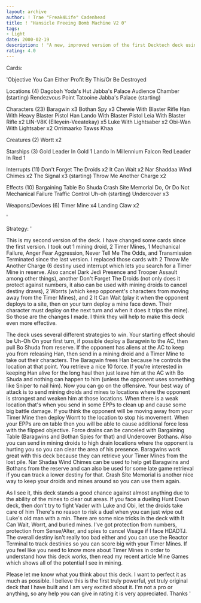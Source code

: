 ```yaml
---
layout: archive
author: ! Trae "Freak4Life" Cadenhead
title: ! "Hansicle Freeing Bomb Machine V2 0"
tags:
- Light
date: 2000-02-19
description: ! "A new, improved version of the first Decktech deck using Timer Mines (to my knowledge that is). If you read the article Mine Games, then this deck should make sense to you."
rating: 4.0
---
```

Cards: 

'Objective
You Can Either Profit By This/Or Be Destroyed

Locations (4)
Dagobah Yoda's Hut
Jabba's Palace Audience Chamber (starting)
Rendezvous Point
Tatooine Jabba's Palace (starting)

Characters (23)
Baragwin  x3
Bothan Spy  x3
Chewie With Blaster Rifle
Han With Heavy Blaster Pistol
Han
Lando With Blaster Pistol
Leia With Blaster Rifle  x2
LIN-V8K (Elleyein-Veeatekay)  x5
Luke With Lightsaber  x2
Obi-Wan With Lightsaber  x2
Orrimaarko
Tawss Khaa

Creatures (2)
Wortt  x2

Starships (3)
Gold Leader In Gold 1
Lando In Millennium Falcon
Red Leader In Red 1

Interrupts (11)
Don't Forget The Droids  x2
It Can Wait  x2
Nar Shaddaa Wind Chimes  x2
The Signal  x3 (starting)
Throw Me Another Charge  x2

Effects (10)
Bargaining Table
Bo Shuda
Crash Site Memorial
Do, Or Do Not
Mechanical Failure
Traffic Control
Uh-oh (starting)
Undercover  x3

Weapons/Devices (6)
Timer Mine  x4
Landing Claw  x2


'

Strategy: '

This is my second version of the deck. I have changed some cards since the first version. I took out 1 mining droid, 2 Timer Mines, 1 Mechanical Failure, Anger Fear Aggression, Never Tell Me The Odds, and Transmission Terminated since the last version. I replaced those cards with 2 Throw Me Another Charge (6 destiny used interrupt which lets you search for a Timer Mine in reserve. Also cancel Dark Jedi Presence and Trooper Assault among other things), another Don't Forget The Droids (not only does it protect against numbers, it also can be used with mining droids to cancel destiny draws), 2 Worrts (which keep opponent's characters from moving away from the Timer Mines), and 2 It Can Wait (play it when the opponent deploys to a site, then on your turn deploy a mine face down. Their character must deploy on the next turn and when it does it trips the mine). So those are the changes I made. I think they will help to make this deck even more effective.

The deck uses several different strategies to win. Your starting effect should be Uh-Oh On your first turn, if possible deploy a Baragwin to the AC, then pull Bo Shuda from reserve. If the opponent has aliens at the AC to keep you from releasing Han, then send in a mining droid and a Timer Mine to take out their characters. The Baragwin frees Han because he controls the location at that point. You retrieve a nice 10 force. If you're interested in keeping Han alive for the long haul then just leave him at the AC with Bo Shuda and nothing can happen to him (unless the opponent uses something like Sniper to nail him). Now you can go on the offensive. Your best way of attack is to send mining droids and mines to locations where the opponent is strongest and weaken him at those locations. When there is a weak location that's when you send in some EPPs to clean up and cause some big battle damage. If you think the opponent will be moving away from your Timer Mine then deploy Worrt to the location to stop his movement. When your EPPs are on table then you will be able to cause additional force loss with the flipped objective. Force drains can be canceled with Bargaining Table (Baragwins and Bothan Spies for that) and Undercover Bothans. Also you can send in mining droids to high drain locations where the opponent is hurting you so you can clear the area of his presence. Baragwins work great with this deck because they can retrieve your Timer Mines from the lost pile. Nar Shadaa Wind Chimes can be used to help get Baragwins and Bothans from the reserve and can also be used for some late game retrieval if you can track a lower destiny for that. Crash Site Memorial is another nice way to keep your droids and mines around so you can use them again.

As I see it, this deck stands a good chance against almost anything due to the ability of the mines to clear out areas. If you face a dueling Hunt Down deck, then don't try to fight Vader with Luke and Obi, let the droids take care of him There's no reason to risk a duel when you can just wipe out Luke's old man with a min. There are some nice tricks in the deck with It Can Wait, Worrt, and buried mines. I've got protection from numbers, protection from Sense/Alter, and  spies to cancel Visage if I face HDADTJ. The overall destiny isn't really too bad either and you can use the Reactor Terminal to track destinies so you can score big with your Timer Mines. If you feel like you need to know more about Timer Mines in order to understand how this deck works, then read my recent article Mine Games which shows all of the potential I see in mining.

Please let me know what you think about this deck. I want to perfect it as much as possible. I believe this is the first truly powerful, yet truly original deck that I have built and I am very excited about it. I'm not a pro or anything, so any help you can give in rating it is very appreciated. Thanks '